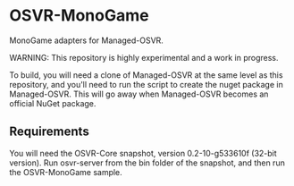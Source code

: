 # OSVR-MonoGame
MonoGame adapters for Managed-OSVR.

WARNING: This repository is highly experimental and a work in progress.

To build, you will need a clone of Managed-OSVR at the same level as this repository, and you'll need to run the script to create the nuget package in Managed-OSVR. This will go away when Managed-OSVR becomes an official NuGet package.

## Requirements
You will need the OSVR-Core snapshot, version 0.2-10-g533610f (32-bit version). Run osvr-server from the bin folder of the snapshot, and then run the OSVR-MonoGame sample.